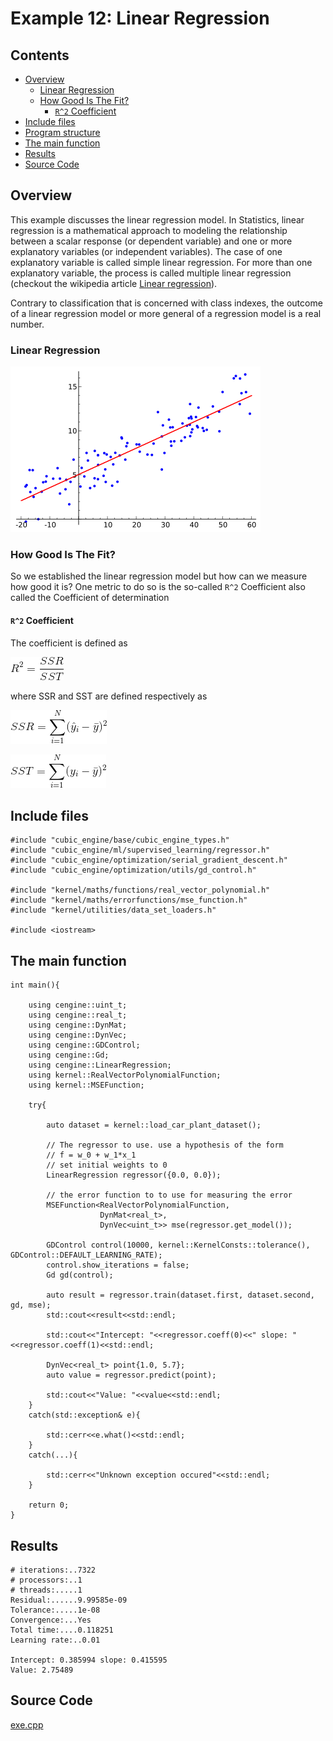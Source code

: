 # Example 12: Linear Regression

## Contents
* [Overview](#overview) 
    * [Linear Regression](#linear_regression)
    * [How Good Is The Fit?](#how_good_is_the_fit)
      * [```R^2``` Coefficient](#r2_coefficient)
* [Include files](#include_files)
* [Program structure](#prg_struct)
* [The main function](#m_func)
* [Results](#results)
* [Source Code](#source_code)

## <a name="overview"></a> Overview

This example discusses the linear regression model. In Statistics, linear regression is a mathematical approach to modeling
the relationship between a scalar response (or dependent variable) and one or more explanatory variables (or independent variables).
The case of one explanatory variable is called simple linear regression.  For more than one explanatory variable, the process is called multiple linear regression
(checkout the wikipedia article <a href="https://en.wikipedia.org/wiki/Linear_regression">Linear regression</a>).

Contrary to classification that is concerned with
class indexes, the outcome of a linear regression model or more general of a regression model is a real number.

### <a name="linear_regression"></a> Linear Regression

![LinearRegression](linear_regression.png)

### <a name="how_good_is_the_fit"></a> How Good Is The Fit?

So we established the linear regression  model but how can we measure how good it is?
One metric to do so is the so-called ```R^2``` Coefficient also called the Coefficient of determination

#### <a name="r2_coefficient"></a> ```R^2``` Coefficient

The coefficient is defined as

![R2](r2.gif)

where  SSR and SST are defined respectively as


![SSR](ssr.gif)

![SST](sst.gif)

## <a name="include_files"></a> Include files

```
#include "cubic_engine/base/cubic_engine_types.h"
#include "cubic_engine/ml/supervised_learning/regressor.h"
#include "cubic_engine/optimization/serial_gradient_descent.h"
#include "cubic_engine/optimization/utils/gd_control.h"

#include "kernel/maths/functions/real_vector_polynomial.h"
#include "kernel/maths/errorfunctions/mse_function.h"
#include "kernel/utilities/data_set_loaders.h"

#include <iostream>
```

## <a name="m_func"></a> The main function

```
int main(){

    using cengine::uint_t;
    using cengine::real_t;
    using cengine::DynMat;
    using cengine::DynVec;
    using cengine::GDControl;
    using cengine::Gd;
    using cengine::LinearRegression;
    using kernel::RealVectorPolynomialFunction;
    using kernel::MSEFunction;

    try{

        auto dataset = kernel::load_car_plant_dataset();

        // The regressor to use. use a hypothesis of the form
        // f = w_0 + w_1*x_1
        // set initial weights to 0
        LinearRegression regressor({0.0, 0.0});

        // the error function to to use for measuring the error
        MSEFunction<RealVectorPolynomialFunction,
                    DynMat<real_t>,
                    DynVec<uint_t>> mse(regressor.get_model());

        GDControl control(10000, kernel::KernelConsts::tolerance(), GDControl::DEFAULT_LEARNING_RATE);
        control.show_iterations = false;
        Gd gd(control);

        auto result = regressor.train(dataset.first, dataset.second, gd, mse);
        std::cout<<result<<std::endl;

        std::cout<<"Intercept: "<<regressor.coeff(0)<<" slope: "<<regressor.coeff(1)<<std::endl;

        DynVec<real_t> point{1.0, 5.7};
        auto value = regressor.predict(point);

        std::cout<<"Value: "<<value<<std::endl;
    }
    catch(std::exception& e){

        std::cerr<<e.what()<<std::endl;
    }
    catch(...){

        std::cerr<<"Unknown exception occured"<<std::endl;
    }

    return 0;
}

```

## <a name="results"></a> Results

```
# iterations:..7322
# processors:..1
# threads:.....1
Residual:......9.99585e-09
Tolerance:.....1e-08
Convergence:...Yes
Total time:....0.118251
Learning rate:..0.01

Intercept: 0.385994 slope: 0.415595
Value: 2.75489
```

## <a name="source_code"></a> Source Code

<a href="../exe.cpp">exe.cpp</a>
